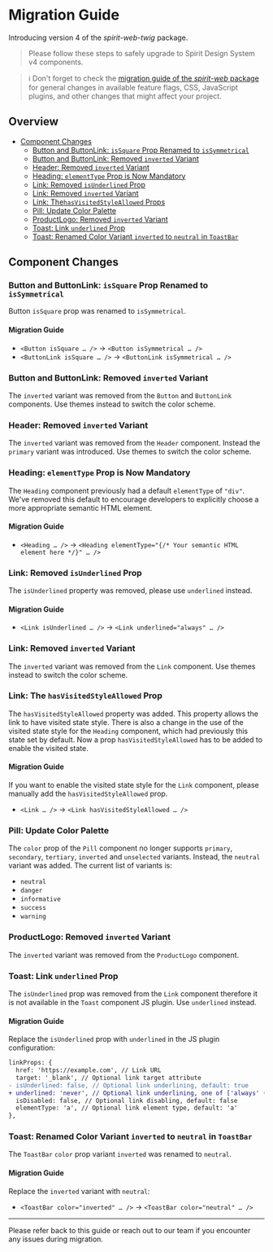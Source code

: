 <!-- @see: https://jira.almacareer.tech/browse/DS-1604 -->
<!--lint disable heading-capitalization-->

# Migration Guide

Introducing version 4 of the _spirit-web-twig_ package.

> Please follow these steps to safely upgrade to Spirit Design System v4 components.

> ℹ️ Don't forget to check the [migration guide of the _spirit-web_ package][migration-guide-web] for general changes in
> available feature flags, CSS, JavaScript plugins, and other changes that might affect your project.

## Overview

- [Component Changes](#component-changes)
  - [Button and ButtonLink: `isSquare` Prop Renamed to `isSymmetrical`](#button-and-buttonlink-issquare-prop-renamed-to-issymmetrical)
  - [Button and ButtonLink: Removed `inverted` Variant](#button-and-buttonlink-removed-inverted-variant)
  - [Header: Removed `inverted` Variant](#header-removed-inverted-variant)
  - [Heading: `elementType` Prop is Now Mandatory](#heading-elementtype-prop-is-now-mandatory)
  - [Link: Removed `isUnderlined` Prop](#link-removed-isunderlined-prop)
  - [Link: Removed `inverted` Variant](#link-removed-inverted-variant)
  - [Link: The`hasVisitedStyleAllowed` Props](#link-the-hasvisitedstyleallowed-prop)
  - [Pill: Update Color Palette](#pill-update-color-palette)
  - [ProductLogo: Removed `inverted` Variant](#productlogo-removed-inverted-variant)
  - [Toast: Link `underlined` Prop](#toast-link-underlined-prop)
  - [Toast: Renamed Color Variant `inverted` to `neutral` in `ToastBar`](#toast-renamed-color-variant-inverted-to-neutral-in-toastbar)

## Component Changes

### Button and ButtonLink: `isSquare` Prop Renamed to `isSymmetrical`

Button `isSquare` prop was renamed to `isSymmetrical`.

#### Migration Guide

- `<Button isSquare … />` → `<Button isSymmetrical … />`
- `<ButtonLink isSquare … />` → `<ButtonLink isSymmetrical … />`

### Button and ButtonLink: Removed `inverted` Variant

The `inverted` variant was removed from the `Button` and `ButtonLink` components.
Use themes instead to switch the color scheme.

### Header: Removed `inverted` Variant

The `inverted` variant was removed from the `Header` component. Instead the `primary` variant
was introduced. Use themes to switch the color scheme.

### Heading: `elementType` Prop is Now Mandatory

The `Heading` component previously had a default `elementType` of `"div"`.
We've removed this default to encourage developers to explicitly choose a more appropriate semantic HTML element.

#### Migration Guide

- `<Heading … />` → `<Heading elementType="{/* Your semantic HTML element here */}" … />`

### Link: Removed `isUnderlined` Prop

The `isUnderlined` property was removed, please use `underlined` instead.

#### Migration Guide

- `<Link isUnderlined … />` → `<Link underlined="always" … />`

### Link: Removed `inverted` Variant

The `inverted` variant was removed from the `Link` component.
Use themes instead to switch the color scheme.

### Link: The `hasVisitedStyleAllowed` Prop

The `hasVisitedStyleAllowed` property was added. This property allows the link to have visited state style. There is also a change in the use of the visited state style for the `Heading` component, which had previously this state set by default.
Now a prop `hasVisitedStyleAllowed` has to be added to enable the visited state.

#### Migration Guide

If you want to enable the visited state style for the `Link` component, please manually add the `hasVisitedStyleAllowed` prop.

- `<Link … />` → `<Link hasVisitedStyleAllowed … />`

### Pill: Update Color Palette

The `color` prop of the `Pill` component no longer supports `primary`, `secondary`, `tertiary`, `inverted`
and `unselected` variants. Instead, the `neutral` variant was added. The current list of variants is:

- `neutral`
- `danger`
- `informative`
- `success`
- `warning`

### ProductLogo: Removed `inverted` Variant

The `inverted` variant was removed from the `ProductLogo` component.

### Toast: Link `underlined` Prop

The `isUnderlined` prop was removed from the `Link` component therefore it is not available in the `Toast` component
JS plugin. Use `underlined` instead.

#### Migration Guide

Replace the `isUnderlined` prop with `underlined` in the JS plugin configuration:

```diff
linkProps: {
  href: 'https://example.com', // Link URL
  target: '_blank', // Optional link target attribute
- isUnderlined: false, // Optional link underlining, default: true
+ underlined: 'never', // Optional link underlining, one of ['always' (default), 'hover', 'never']
  isDisabled: false, // Optional link disabling, default: false
  elementType: 'a', // Optional link element type, default: 'a'
},
```

### Toast: Renamed Color Variant `inverted` to `neutral` in `ToastBar`

The `ToastBar` `color` prop variant `inverted` was renamed to `neutral`.

#### Migration Guide

Replace the `inverted` variant with `neutral`:

- `<ToastBar color="inverted" … />` → `<ToastBar color="neutral" … />`

---

Please refer back to this guide or reach out to our team if you encounter any issues during migration.

[migration-guide-web]: https://github.com/lmc-eu/spirit-design-system/blob/main/docs/migrations/web/MIGRATION-v3.md
